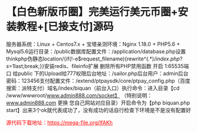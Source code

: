 # 【白色新版币圈】完美运行美元币圈+安装教程+[已接支付]源码

服务器系统：Linux + Centos7.x + 宝塔亲测环境：Nginx 1.18.0 + PHP5.6 + Mysql5.6运行目录：/public数据库配置文件：/application/database.php设置thinkphp伪静态location/{if(!-e$request_filename){rewrite^(.*)$/index.php?s=$1last;break;}}安装redis、fileinfo扩展 删除所有PHP禁用函数 开启 1:65535端口 给public 下的Upload给777权限后台地址：/sailor.php后台用户：admin后台密码：123456支付配置文件：/extend/ptpaysdk/core/ptpay_config.php（百度搜索：派特支付）域名/index/biquan（前台入口）执行命令：进入目录【cd /www/wwwroot/www.admin888.com/socket】 （特别说明：www.admin888.com 更换 您自己网站对应目录）开启命令为【php biquan.php start】出来3个ok就代表成功了，没有成功的话自行检查下环境是不是没有配置好


<p style="color: red;">源代码下载地址：<a href="https://mega-file.org/lfAKh" style="color: red;">https://mega-file.org/lfAKh</a></p>